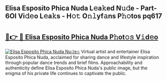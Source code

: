 ## Elisa Esposito Phica Nuda L𝚎a𝚔ed N𝚞𝚍e - Part-6OI Vi𝚍𝚎o L𝚎a𝚔s - H𝚘𝚝 O𝚗𝚕yf𝚊ns P𝚑𝚘tos pq617

# <h2><a href="http://kfalg2c.oniu.top/?m=Elisa+Esposito+Phica+Nuda">🔗👉 🔴 Elisa Esposito Phica Nuda P𝚑ot𝚘𝚜 V𝚒d𝚎o</a></h2>

[![Elisa Esposito Phica Nuda Nu𝚍e𝚜](https://i.imgur.com/0qMVB7G.gif)](http://kfalg2c.oniu.top/?m=Elisa+Esposito+Phica+Nuda)
Virtual artist and entertainer Elisa Esposito Phica Nuda, acclaimed for sharing dance and lifestyle inspiration through popular dance trends and brief films. Approachability and authenticity define Elisa Esposito Phica Nuda's public image, but the enigma of his private life continues to captivate the public.  
